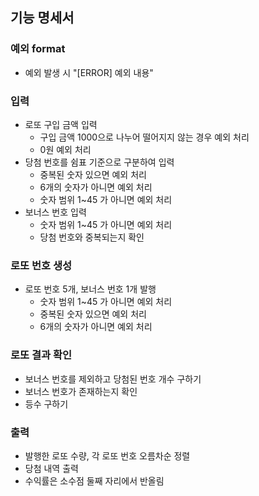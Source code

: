 ## 기능 명세서

### 예외 format

- 예외 발생 시 "[ERROR] 예외 내용"

### 입력

- 로또 구입 금액 입력
  - 구입 금액 1000으로 나누어 떨어지지 않는 경우 예외 처리
  - 0원 예외 처리
- 당첨 번호를 쉼표 기준으로 구분하여 입력
  - 중복된 숫자 있으면 예외 처리
  - 6개의 숫자가 아니면 예외 처리
  - 숫자 범위 1~45 가 아니면 예외 처리
- 보너스 번호 입력
  - 숫자 범위 1~45 가 아니면 예외 처리
  - 당첨 번호와 중복되는지 확인

### 로또 번호 생성

- 로또 번호 5개, 보너스 번호 1개 발행
  - 숫자 범위 1~45 가 아니면 예외 처리
  - 중복된 숫자 있으면 예외 처리
  - 6개의 숫자가 아니면 예외 처리

### 로또 결과 확인

- 보너스 번호를 제외하고 당첨된 번호 개수 구하기
- 보너스 번호가 존재하는지 확인
- 등수 구하기

### 출력

- 발행한 로또 수량, 각 로또 번호 오름차순 정렬
- 당첨 내역 출력
- 수익률은 소수점 둘째 자리에서 반올림
